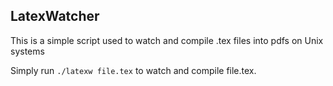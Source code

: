 ## LatexWatcher

This is a simple script used to watch and compile .tex files into pdfs on Unix systems

Simply run `./latexw file.tex` to watch and compile file.tex.
